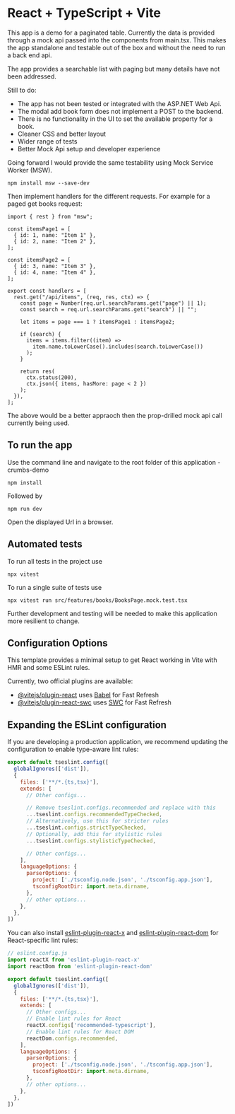 # React + TypeScript + Vite

This app is a demo for a paginated table. Currently the data is provided through a mock api
passed into the components from main.tsx. This makes the app standalone and testable out of the box 
and without the need to run a back end api. 

The app provides a searchable list with paging but many details have not been addressed.

Still to do:
- The app has not been tested or integrated with the ASP.NET Web Api.
- The modal add book form does not implement a POST to the backend.
- There is no functionality in the UI to set the available property for a book.
- Cleaner CSS and better layout
- Wider range of tests
- Better Mock Api setup and developer experience

Going forward I would provide the same testability using Mock Service Worker (MSW).

```
npm install msw --save-dev
```
Then implement handlers for the different requests. For example for a paged get books request:

```
import { rest } from "msw";

const itemsPage1 = [
  { id: 1, name: "Item 1" },
  { id: 2, name: "Item 2" },
];

const itemsPage2 = [
  { id: 3, name: "Item 3" },
  { id: 4, name: "Item 4" },
];

export const handlers = [
  rest.get("/api/items", (req, res, ctx) => {
    const page = Number(req.url.searchParams.get("page") || 1);
    const search = req.url.searchParams.get("search") || "";

    let items = page === 1 ? itemsPage1 : itemsPage2;

    if (search) {
      items = items.filter((item) =>
        item.name.toLowerCase().includes(search.toLowerCase())
      );
    }

    return res(
      ctx.status(200),
      ctx.json({ items, hasMore: page < 2 })
    );
  }),
];

```
The above would be a better appraoch then the prop-drilled mock api call currently being used.

## To run the app
Use the command line and navigate to the root folder of this application - crumbs-demo

```
npm install
```

Followed by 

```
npm run dev
```

Open the displayed Url in a browser.

## Automated tests

To run all tests in the project use 

```
npx vitest
```

To run a single suite of tests use 

```
npx vitest run src/features/books/BooksPage.mock.test.tsx
```
Further development and testing will be needed to make this application more resilient to change.

## Configuration Options 

This template provides a minimal setup to get React working in Vite with HMR and some ESLint rules.

Currently, two official plugins are available:

- [@vitejs/plugin-react](https://github.com/vitejs/vite-plugin-react/blob/main/packages/plugin-react) uses [Babel](https://babeljs.io/) for Fast Refresh
- [@vitejs/plugin-react-swc](https://github.com/vitejs/vite-plugin-react/blob/main/packages/plugin-react-swc) uses [SWC](https://swc.rs/) for Fast Refresh

## Expanding the ESLint configuration

If you are developing a production application, we recommend updating the configuration to enable type-aware lint rules:

```js
export default tseslint.config([
  globalIgnores(['dist']),
  {
    files: ['**/*.{ts,tsx}'],
    extends: [
      // Other configs...

      // Remove tseslint.configs.recommended and replace with this
      ...tseslint.configs.recommendedTypeChecked,
      // Alternatively, use this for stricter rules
      ...tseslint.configs.strictTypeChecked,
      // Optionally, add this for stylistic rules
      ...tseslint.configs.stylisticTypeChecked,

      // Other configs...
    ],
    languageOptions: {
      parserOptions: {
        project: ['./tsconfig.node.json', './tsconfig.app.json'],
        tsconfigRootDir: import.meta.dirname,
      },
      // other options...
    },
  },
])
```

You can also install [eslint-plugin-react-x](https://github.com/Rel1cx/eslint-react/tree/main/packages/plugins/eslint-plugin-react-x) and [eslint-plugin-react-dom](https://github.com/Rel1cx/eslint-react/tree/main/packages/plugins/eslint-plugin-react-dom) for React-specific lint rules:

```js
// eslint.config.js
import reactX from 'eslint-plugin-react-x'
import reactDom from 'eslint-plugin-react-dom'

export default tseslint.config([
  globalIgnores(['dist']),
  {
    files: ['**/*.{ts,tsx}'],
    extends: [
      // Other configs...
      // Enable lint rules for React
      reactX.configs['recommended-typescript'],
      // Enable lint rules for React DOM
      reactDom.configs.recommended,
    ],
    languageOptions: {
      parserOptions: {
        project: ['./tsconfig.node.json', './tsconfig.app.json'],
        tsconfigRootDir: import.meta.dirname,
      },
      // other options...
    },
  },
])
```
